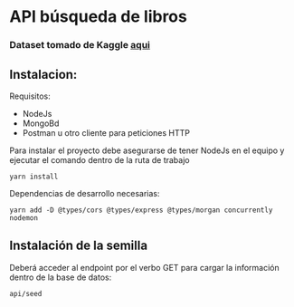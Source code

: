 # API búsqueda de libros

### Dataset tomado de Kaggle [aqui](https://www.kaggle.com/datasets/saurabhbagchi/books-dataset?resource=download)

## Instalacion:
Requisitos:
- NodeJs
- MongoBd
- Postman u otro cliente para peticiones HTTP

Para instalar el proyecto debe asegurarse de tener NodeJs en el equipo y ejecutar el comando dentro de la ruta de trabajo

```
yarn install 
```

Dependencias de desarrollo necesarias:

```
yarn add -D @types/cors @types/express @types/morgan concurrently nodemon
```

## Instalación de la semilla

Deberá acceder al endpoint por el verbo GET para cargar la información dentro de la base de datos:
```
api/seed
```

